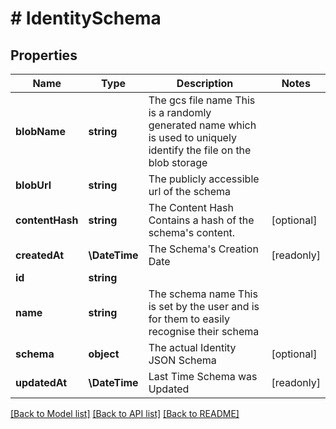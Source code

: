 # # IdentitySchema

## Properties

Name | Type | Description | Notes
------------ | ------------- | ------------- | -------------
**blobName** | **string** | The gcs file name  This is a randomly generated name which is used to uniquely identify the file on the blob storage |
**blobUrl** | **string** | The publicly accessible url of the schema |
**contentHash** | **string** | The Content Hash  Contains a hash of the schema&#39;s content. | [optional]
**createdAt** | **\DateTime** | The Schema&#39;s Creation Date | [readonly]
**id** | **string** |  |
**name** | **string** | The schema name  This is set by the user and is for them to easily recognise their schema |
**schema** | **object** | The actual Identity JSON Schema | [optional]
**updatedAt** | **\DateTime** | Last Time Schema was Updated | [readonly]

[[Back to Model list]](../../README.md#models) [[Back to API list]](../../README.md#endpoints) [[Back to README]](../../README.md)
